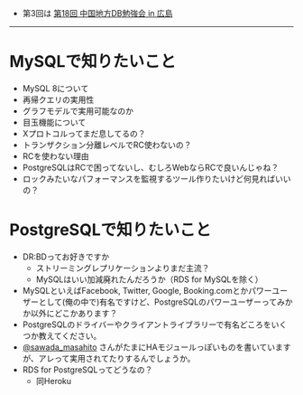 - 第3回は [第18回 中国地方DB勉強会 in 広島](http://connpass.com/event/40880/edit//)

----

# MySQLで知りたいこと
- MySQL 8について
 - 再帰クエリの実用性
 - グラフモデルで実用可能なのか
 - 目玉機能について
- Xプロトコルってまだ息してるの？
- トランザクション分離レベルでRC使わないの？
 - RCを使わない理由
 - PostgreSQLはRCで困ってないし、むしろWebならRCで良いんじゃね？
- ロックみたいなパフォーマンスを監視するツール作りたいけど何見ればいいの？

# PostgreSQLで知りたいこと

- DR:BDってお好きですか
  - ストリーミングレプリケーションよりまだ主流？
  - MySQLはいい加減廃れたんだろうか（RDS for MySQLを除く）
- MySQLといえばFacebook, Twitter, Google, Booking.comとかパワーユーザーとして(俺の中で)有名ですけど、PostgreSQLのパワーユーザーってみかか以外にどこかあります？
- PostgreSQLのドライバーやクライアントライブラリーで有名どころをいくつか教えてください。
- [@sawada_masahito](https://twitter.com/sawada_masahiko) さんがたまにHAモジュールっぽいものを書いていますが、アレって実用されてたりするんでしょうか。
- RDS for PostgreSQLってどうなの？
  - 同Heroku
